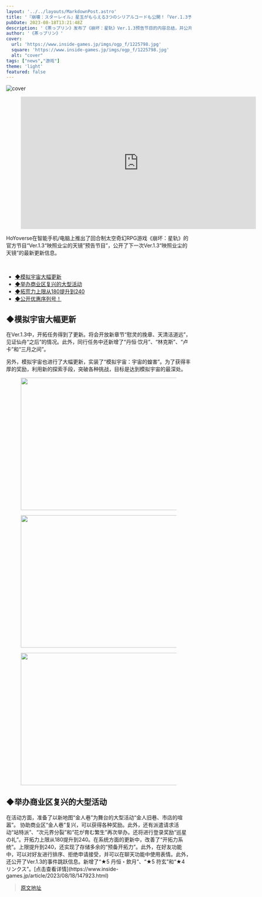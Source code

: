 ```yaml
---
layout: '../../layouts/MarkdownPost.astro'
title: '『崩壊：スターレイル』星玉がもらえる3つのシリアルコードも公開！「Ver.1.3予告番組」発表内容ひとまとめ'
pubDate: 2023-08-18T13:21:48Z
description: '《茶っプリン》发布了《崩坏：星轨》Ver.1.3预告节目的内容总结，并公开了可以获得星玉的3个序列号。'
author: '《茶っプリン》'
cover:
  url: 'https://www.inside-games.jp/imgs/ogp_f/1225798.jpg'
  square: 'https://www.inside-games.jp/imgs/ogp_f/1225798.jpg'
  alt: "cover"
tags: ["news","游戏"]
theme: 'light'
featured: false
---
```


![cover](https://www.inside-games.jp/imgs/ogp_f/1225798.jpg)

<figure class="ctms-editor-youtube"><iframe src="https://www.youtube.com/embed/XgpmjOuUlRI?rel=0" width="640" height="360" max-width="100%" frameborder="0" allow="accelerometer; autoplay; encrypted-media; gyroscope; picture-in-picture" allowfullscreen=""></iframe></figure>
<p>HoYoverse在智能手机/电脑上推出了回合制太空奇幻RPG游戏《崩坏：星轨》的官方节目“Ver.1.3“映照业尘的天镜”预告节目”，公开了下一次Ver.1.3“映照业尘的天镜”的最新更新信息。</p>
<br>
<nav class="toc">
<ul class="toc-inner01">
<li class="toc-level-2"><a href="#heading-1">◆模拟宇宙大幅更新</a></li>
<li class="toc-level-2"><a href="#heading-2">◆举办商业区复兴的大型活动</a></li>
<li class="toc-level-2"><a href="#heading-3">◆拓荒力上限从180提升到240</a></li>
<li class="toc-level-2"><a href="#heading-4">◆公开优惠序列号！</a></li>
</ul>
</nav>
<h2 id="heading-1"><b>◆模拟宇宙大幅更新</b></h2>
<p>在Ver.1.3中，开拓任务得到了更新。将会开放新章节“慰灵的挽章、天清洁道远”，见证仙舟“之后”的情况。此外，同行任务中还新增了“丹恒·饮月”、“林克斯”、“卢卡”和“三月之间”。</p>
<p>另外，模拟宇宙也进行了大幅更新，实装了“模拟宇宙：宇宙的蝗害”。为了获得丰厚的奖励，利用新的探索手段，突破各种挑战，目标是达到模拟宇宙的最深处。</p>
<figure class="ctms-editor-image"><img src="https://www.inside-games.jp/imgs/zoom/1225785.jpg" class="inline-article-image" width="640" height="360"></figure>
<figure class="ctms-editor-image"><img src="https://www.inside-games.jp/imgs/zoom/1225786.jpg" class="inline-article-image" width="640" height="360"></figure>
<figure class="ctms-editor-image"><img src="https://www.inside-games.jp/imgs/zoom/1225789.jpg" class="inline-article-image" width="640" height="360"></figure>
<h2 id="heading-2">◆举办商业区复兴的大型活动</h2>
<p>在活动方面，准备了以新地图“金人巷”为舞台的大型活动“金人旧巷、市店的喧嚣”。
协助商业区“金人巷”复兴，可以获得各种奖励。此外，还有派遣请求活动“站特派”、“次元界分裂”和“花が育む繁生”再次举办。还将进行登录奖励“巡星の礼”。开拓力上限从180提升到240。在系统方面的更新中，改善了“开拓力系统”。上限提升到240，还实现了存储多余的“预备开拓力”。此外，在好友功能中，可以对好友进行排序、拒绝申请接受，并可以在聊天功能中使用表情。此外，还公开了Ver.1.3的事件跳跃信息。新增了“★5 丹恒・飲月”、“★5 符玄”和“★4 リンクス”。[点击查看详情](https://www.inside-games.jp/article/2023/08/18/147923.html)

>[原文地址](https://www.inside-games.jp/article/2023/08/18/147926.html)  